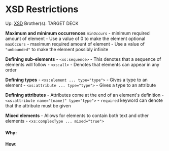 # XSD Restrictions

Up: [XSD](xsd)
Brother(s):
TARGET DECK

**Maximum and minimum occurrences**
	`minOccurs` -  minimum required amount of element 
		- Use a value of 0 to make the element optional
	`maxOccurs` - maximum required amount of element
		- Use a value of `"unbounded"` to make the element possibly infinite


**Defining sub-elements**
	 - `<xs:sequence>` - This denotes that a sequence of elements will follow
	 - `<xs:all>` - Denotes that elements can appear in any order


**Defining types**
	 - `<xs:element ... type="type">` - Gives a type to an element
	 - `<xs:attribute ... type="type">` - Gives a type to an attribute 


**Defining attributes**
	- Attributes come at the end of an element's definition
	- `<xs:attribute name="[name]" type="type">`
		- `required` keyword can denote that the attribute must be given

**Mixed elements**
	- Allows for elements to contain both text and other elements
	- `<xs:complexType ... mixed="true">`




































#### Why:
#### How:









